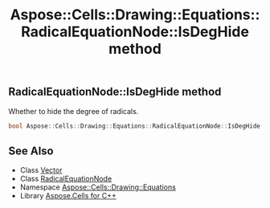 ﻿---
title: Aspose::Cells::Drawing::Equations::RadicalEquationNode::IsDegHide method
linktitle: IsDegHide
second_title: Aspose.Cells for C++ API Reference
description: 'Aspose::Cells::Drawing::Equations::RadicalEquationNode::IsDegHide method. Whether to hide the degree of radicals in C++.'
type: docs
weight: 600
url: /cpp/aspose.cells.drawing.equations/radicalequationnode/isdeghide/
---
## RadicalEquationNode::IsDegHide method


Whether to hide the degree of radicals.

```cpp
bool Aspose::Cells::Drawing::Equations::RadicalEquationNode::IsDegHide()
```

## See Also

* Class [Vector](../../../aspose.cells/vector/)
* Class [RadicalEquationNode](../)
* Namespace [Aspose::Cells::Drawing::Equations](../../)
* Library [Aspose.Cells for C++](../../../)
